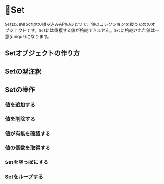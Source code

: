 # 🚧Set

`Set`はJavaScriptの組み込みAPIのひとつで、値のコレクションを扱うためのオブジェクトです。`Set`には重複する値が格納できません。`Set`に格納された値は一意\(unique\)になります。

## Setオブジェクトの作り方

## Setの型注釈

## Setの操作

### 値を追加する

### 値を削除する

### 値が有無を確認する

### 値の個数を取得する

### Setを空っぽにする

### Setをループする

